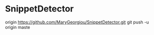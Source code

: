 SnippetDetector
===============

 origin https://github.com/MaryGeorgiou/SnippetDetector.git git push -u origin maste
